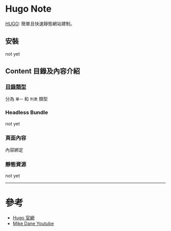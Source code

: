 # Hugo Note

[HUGO](https://gohugo.io/): 簡單且快速靜態網站建制。

## 安裝

not yet

## Content 目錄及內容介紹

### [目錄類型](content_directory.md)

分為 `單一` 和 `列表` 類型

### Headless Bundle

not yet

### 頁面內容

內容綁定

### 靜態資源

not yet

----
# 參考

* [Hugo 官網](https://gohugo.io/documentation/)
* [Mike Dane Youtube](https://www.youtube.com/watch?list=PLLAZ4kZ9dFpOnyRlyS-liKL5ReHDcj4G3&v=qtIqKaDlqXo)